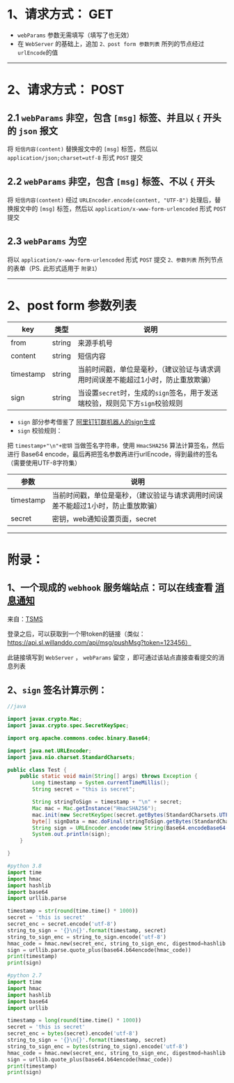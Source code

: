 # 1、请求方式： GET

- `webParams` 参数无需填写（填写了也无效）
- 在 `WebServer` 的基础上，追加 `2、post form 参数列表` 所列的节点经过`urlEncode`的值

***

# 2、请求方式： POST

## 2.1 `webParams` 非空，包含 `[msg]` 标签、并且以 `{` 开头的 `json` 报文

将 `短信内容(content)` 替换报文中的 `[msg]` 标签，然后以 `application/json;charset=utf-8` 形式 `POST` 提交

## 2.2 `webParams` 非空，包含 `[msg]` 标签、不以 `{` 开头

将 `短信内容(content)` 经过 `URLEncoder.encode(content, "UTF-8")` 处理后，替换报文中的 `[msg]` 标签，然后以 `application/x-www-form-urlencoded` 形式 `POST` 提交

## 2.3 `webParams` 为空

将以 `application/x-www-form-urlencoded` 形式 `POST` 提交 `2、参数列表` 所列节点的表单（PS. 此形式适用于 `附录1`）

***

# 2、post form 参数列表

|  key   | 类型  |  说明  |
|  ----  | ----  | ----  |
| from  | string  | 来源手机号 |
| content  | string  | 短信内容 |
| timestamp  | string |  当前时间戳，单位是毫秒，（建议验证与请求调用时间误差不能超过1小时，防止重放欺骗） |
| sign  | string  | 当设置`secret`时，生成的`sign`签名，用于发送端校验，规则见下方`sign`校验规则 |

* `sign` 部分参考借鉴了 [阿里钉钉群机器人的sign生成](https://developers.dingtalk.com/document/app/custom-robot-access)
* `sign` 校验规则：

把 `timestamp+"\n"+密钥` 当做签名字符串，使用 `HmacSHA256` 算法计算签名，然后进行 Base64 encode，最后再把签名参数再进行urlEncode，得到最终的签名（需要使用UTF-8字符集）

| 参数 | 说明 |
| ---- | ---- |
| timestamp | 当前时间戳，单位是毫秒，（建议验证与请求调用时间误差不能超过1小时，防止重放欺骗） |
| secret | 密钥，web通知设置页面，secret |


***


# 附录：

## 1、一个现成的 `webhook` 服务端站点：可以在线查看 [消息通知](https://msg.allmything.com) 

来自：[TSMS](https://github.com/xiaoyuanhost/TranspondSms)

登录之后，可以获取到一个带token的链接（类似：https://api.sl.willanddo.com/api/msg/pushMsg?token=123456）

此链接填写到 `WebServer` ， `webParams` 留空 ，即可通过该站点直接查看提交的消息列表


## 2、`sign` 签名计算示例：

```Java
//java

import javax.crypto.Mac;
import javax.crypto.spec.SecretKeySpec;

import org.apache.commons.codec.binary.Base64;

import java.net.URLEncoder;
import java.nio.charset.StandardCharsets;

public class Test {
    public static void main(String[] args) throws Exception {
        Long timestamp = System.currentTimeMillis();
        String secret = "this is secret";

        String stringToSign = timestamp + "\n" + secret;
        Mac mac = Mac.getInstance("HmacSHA256");
        mac.init(new SecretKeySpec(secret.getBytes(StandardCharsets.UTF_8), "HmacSHA256"));
        byte[] signData = mac.doFinal(stringToSign.getBytes(StandardCharsets.UTF_8));
        String sign = URLEncoder.encode(new String(Base64.encodeBase64(signData)), "UTF-8");
        System.out.println(sign);
    }

}

```

```python
#python 3.8
import time
import hmac
import hashlib
import base64
import urllib.parse

timestamp = str(round(time.time() * 1000))
secret = 'this is secret'
secret_enc = secret.encode('utf-8')
string_to_sign = '{}\n{}'.format(timestamp, secret)
string_to_sign_enc = string_to_sign.encode('utf-8')
hmac_code = hmac.new(secret_enc, string_to_sign_enc, digestmod=hashlib.sha256).digest()
sign = urllib.parse.quote_plus(base64.b64encode(hmac_code))
print(timestamp)
print(sign)

```

```python
#python 2.7
import time
import hmac
import hashlib
import base64
import urllib

timestamp = long(round(time.time() * 1000))
secret = 'this is secret'
secret_enc = bytes(secret).encode('utf-8')
string_to_sign = '{}\n{}'.format(timestamp, secret)
string_to_sign_enc = bytes(string_to_sign).encode('utf-8')
hmac_code = hmac.new(secret_enc, string_to_sign_enc, digestmod=hashlib.sha256).digest()
sign = urllib.quote_plus(base64.b64encode(hmac_code))
print(timestamp)
print(sign)

```

